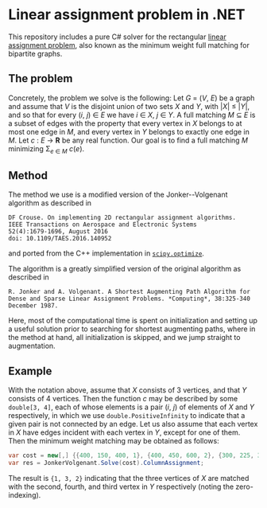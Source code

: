 # Linear assignment problem in .NET

This repository includes a pure C# solver for the rectangular [linear assignment problem](https://en.wikipedia.org/wiki/Assignment_problem), also known as the minimum weight full matching for bipartite graphs.


## The problem

Concretely, the problem we solve is the following: Let *G* = (*V*, *E*) be a graph and assume that *V* is the disjoint union of two sets *X* and *Y*, with |*X*| ≤ |*Y*|, and so that for every (*i*, *j*) ∈ *E* we have *i* ∈ *X*, *j* ∈ *Y*. A full matching *M* ⊆ *E* is a subset of edges with the property that every vertex in *X* belongs to at most one edge in *M*, and every vertex in *Y* belongs to exactly one edge in *M*. Let *c* : *E* → **R** be any real function. Our goal is to find a full matching *M* minimizing Σ<sub>*e* ∈ *M*</sub> *c*(*e*).


## Method

The method we use is a modified version of the Jonker--Volgenant algorithm as described in

    DF Crouse. On implementing 2D rectangular assignment algorithms.
    IEEE Transactions on Aerospace and Electronic Systems
    52(4):1679-1696, August 2016
    doi: 10.1109/TAES.2016.140952

and ported from the C++ implementation in [`scipy.optimize`](https://docs.scipy.org/doc/scipy/reference/generated/scipy.optimize.linear_sum_assignment.html).

The algorithm is a greatly simplified version of the original algorithm as described in

    R. Jonker and A. Volgenant. A Shortest Augmenting Path Algorithm for
    Dense and Sparse Linear Assignment Problems. *Computing*, 38:325-340
    December 1987.
    
Here, most of the computational time is spent on initialization and setting up a useful solution prior to searching for shortest augmenting paths, where in the method at hand, all initialization is skipped, and we jump straight to augmentation.


## Example

With the notation above, assume that *X* consists of 3 vertices, and that *Y* consists of 4 vertices. Then the function *c* may be described by some `double[3, 4]`, each of whose elements is a pair (*i*, *j*) of elements of *X* and *Y* respectively, in which we use `double.PositiveInfinity` to indicate that a given pair is not connected by an edge. Let us also assume that each vertex in *X* have edges incident with each vertex in *Y*, except for one of them. Then the minimum weight matching may be obtained as follows:

```cs
var cost = new[,] {{400, 150, 400, 1}, {400, 450, 600, 2}, {300, 225, 300, double.PositiveInfinity}};
var res = JonkerVolgenant.Solve(cost).ColumnAssignment;
```

The result is `{1, 3, 2}` indicating that the three vertices of *X* are matched with the second, fourth, and third vertex in *Y* respectively (noting the zero-indexing).